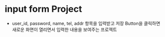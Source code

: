 # input form Project

* user_id, password, name, tel, addr 항목을 입력받고
저장 Button을 클릭하면 새로운 화면이 열리면서
입력한 내용을 보여주는 프로젝트